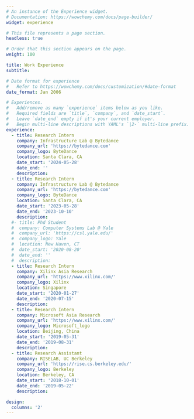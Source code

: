 ```yaml
---
# An instance of the Experience widget.
# Documentation: https://wowchemy.com/docs/page-builder/
widget: experience

# This file represents a page section.
headless: true

# Order that this section appears on the page.
weight: 100

title: Work Experience
subtitle:

# Date format for experience
#   Refer to https://wowchemy.com/docs/customization/#date-format
date_format: Jan 2006

# Experiences.
#   Add/remove as many `experience` items below as you like.
#   Required fields are `title`, `company`, and `date_start`.
#   Leave `date_end` empty if it's your current employer.
#   Begin multi-line descriptions with YAML's `|2-` multi-line prefix.
experience:
  - title: Research Intern
    company: Infrastructure Lab @ Bytedance
    company_url: 'https://bytedance.com'
    company_logo: ByteDance
    location: Santa Clara, CA
    date_start: '2024-05-28'
    date_end: ''
    description: 
  - title: Research Intern
    company: Infrastructure Lab @ Bytedance
    company_url: 'https://bytedance.com'
    company_logo: ByteDance
    location: Santa Clara, CA
    date_start: '2023-05-28'
    date_end: '2023-10-10'
    description: 
  #- title: Phd Student
  #  company: Computer Systems Lab @ Yale
  #  company_url: 'https://csl.yale.edu/'
  #  company_logo: Yale
  #  location: New Haven, CT
  #  date_start: '2020-08-20'
  #  date_end: ''
  #  description: 
  - title: Research Intern
    company: Xilinx Asia Research
    company_url: 'https://www.xilinx.com/'
    company_logo: Xilinx
    location: Singapore
    date_start: '2020-01-27'
    date_end: '2020-07-15'
    description: 
  - title: Research Intern
    company: Microsoft Asia Research
    company_url: 'https://www.xilinx.com/'
    company_logo: Microsoft_logo
    location: Beijing, China
    date_start: '2019-05-31'
    date_end: '2019-08-31'
    description: 
  - title: Research Assistant
    company: RISELAB, UC Berkeley
    company_url: 'https://rise.cs.berkeley.edu/'
    company_logo: Berkeley
    location: Berkeley, CA
    date_start: '2018-10-01'
    date_end: '2019-05-22'
    description: 

design:
  columns: '2'
---
```

